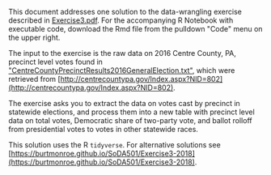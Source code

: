 This document addresses one solution to the data-wrangling exercise described in [Exercise3.pdf](https://burtmonroe.github.io/SoDA501/Exercise3-2018/Exercise3.pdf). For the accompanying R Notebook with executable code, download the Rmd file from the pulldown "Code" menu on the upper right.  

The input to the exercise is the raw data on 2016 Centre County, PA, precinct level votes found in ["CentreCountyPrecinctResults2016GeneralElection.txt"](https://burtmonroe.github.io/SoDA501/Exercise3-2018/CentreCountyPrecinctResults2016GeneralElection.txt), which were retrieved from [http://centrecountypa.gov/Index.aspx?NID=802](http://centrecountypa.gov/Index.aspx?NID=802).

The exercise asks you to extract the data on votes cast by precinct in statewide elections, and process them into a new table with precinct level data on total votes, Democratic share of two-party vote, and ballot rolloff from presidential votes to votes in other statewide races.

This solution uses the R `tidyverse`. For alternative solutions see [https://burtmonroe.github.io/SoDA501/Exercise3-2018](https://burtmonroe.github.io/SoDA501/Exercise3-2018).
